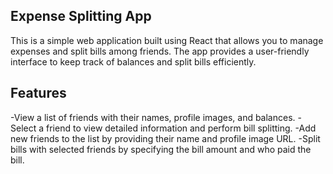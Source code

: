 <h2>Expense Splitting App</h2>
<p>This is a simple web application built using React that allows you to manage expenses and split bills among friends. The app provides a user-friendly interface to keep track of balances and split bills efficiently.</p>

<h2>Features</h2>
-View a list of friends with their names, profile images, and balances.
-Select a friend to view detailed information and perform bill splitting.
-Add new friends to the list by providing their name and profile image URL.
-Split bills with selected friends by specifying the bill amount and who paid the bill.
